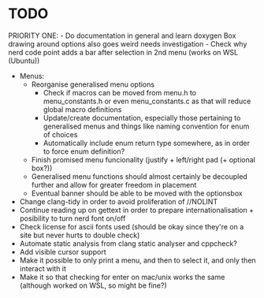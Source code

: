 # TODO
PRIORITY ONE: - Do documentation in general and learn doxygen
Box drawing around options also goes weird needs investigation
    - Check why nerd code point adds a bar after selection in 2nd menu (works on WSL (Ubuntu))
- Menus:
    - Reorganise generalised menu options
        - Check if macros can be moved from menu.h to menu\_constants.h or even menu\_constants.c as that will reduce global macro definitions
        - Update/create documentation, especially those pertaining to generalised menus and things like naming convention for enum of choices
        - Automatically include enum return type somewhere, as in order to force enum definition?
    - Finish promised menu funcionality (justify + left/right pad (+ optional box?))
    - Generalised menu functions should almost certainly be decoupled further and allow for greater freedom in placement
    - Eventual banner should be able to be moved with the optionsbox
- Change clang-tidy in order to avoid proliferation of //NOLINT
- Continue reading up on gettext in order to prepare internationalisation + posibility to turn nerd font on/off
- Check license for ascii fonts used (should be okay since they're on a site but never hurts to double check)
- Automate static analysis from clang static analyser and cppcheck?
- Add visible cursor support
- Make it possible to only print a menu, and then to select it, and only then interact with it
- Make it so that checking for enter on mac/unix works the same (although worked on WSL, so might be fine?)
